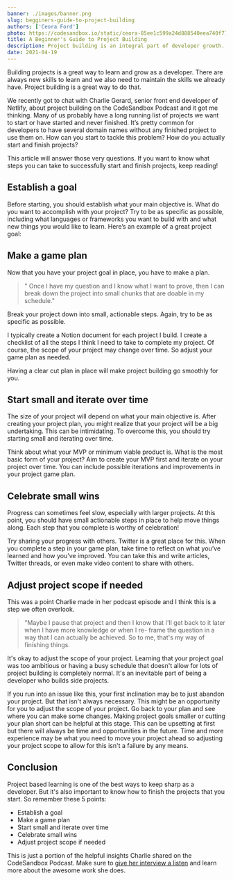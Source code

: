 ```yaml
---
banner: ./images/banner.png
slug: begginers-guide-to-project-building
authors: ['Ceora Ford']
photo: https://codesandbox.io/static/ceora-85ee1c599a24d888540eea740f7747be.jpg
title: A Beginner's Guide to Project Building 
description: Project building is an integral part of developer growth. Learn how to create and finish amazing coding projects in this post. 
date: 2021-04-19
---
```

Building projects is a great way to learn and grow as a developer. There are always new skills to learn and we also need to maintain the skills we already have. Project building is a great way to do that.

We recently got to chat with Charlie Gerard, senior front end developer of Netlify, about project building on the CodeSandbox Podcast and it got me thinking. Many of us probably have a long running list of projects we want to start or have started and never finished. It’s pretty common for developers to have several domain names without any finished project to use them on. How can you start to tackle this problem? How do you actually start and finish projects? 

This article will answer those very questions. If you want to know what steps you can take to successfully start and finish projects, keep reading! 

## Establish a goal

Before starting, you should establish what your main objective is. What do you want to accomplish with your project? Try to be as specific as possible, including what languages or frameworks you want to build with and what new things you would like to learn. Here’s an example of a great project goal: 

## Make a game plan

Now that you have your project goal in place, you have to make a plan. 

> " Once I have my question and I know what I want to prove, then I can break down the project into small chunks that are doable in my schedule."

Break your project down into small, actionable steps. Again, try to be as specific as possible. 

I typically create a Notion document for each project I build. I create a checklist of all the steps I think I need to take to complete my project. Of course, the scope of your project may change over time. So adjust your game plan as needed. 

Having a clear cut plan in place will make project building go smoothly for you. 

## Start small and iterate over time

The size of your project will depend on what your main objective is. After creating your project plan, you might realize that your project will be a big undertaking. This can be intimidating. To overcome this, you should try starting small and iterating over time.

Think about what your MVP or minimum viable product is. What is the most basic form of your project? Aim to create your MVP first and iterate on your project over time. You can include possible iterations and improvements in your project game plan. 

## Celebrate small wins

Progress can sometimes feel slow, especially with larger projects. At this point, you should have small actionable steps in place to help move things along. Each step that you complete is worthy of celebration! 

Try sharing your progress with others. Twitter is a great place for this. When you complete a step in your game plan, take time to reflect on what you’ve learned and how you’ve improved. You can take this and write articles, Twitter threads, or even make video content to share with others. 

## Adjust project scope if needed

This was a point Charlie made in her podcast episode and I think this is a step we often overlook. 

> "Maybe I pause that project and then I know that I'll get back to it later when I have more knowledge or when I re- frame the question in a way that I can actually be achieved. So to me, that's my way of finishing things.

It's okay to adjust the scope of your project. Learning that your project goal was too ambitious or having a busy schedule that doesn't allow for lots of project building is completely normal. It's an inevitable part of being a developer who builds side projects. 

If you run into an issue like this, your first inclination may be to just abandon your project. But that isn't always necessary. This might be an opportunity for you to adjust the scope of your project. Go back to your plan and see where you can make some changes. Making project goals smaller or cutting your plan short can be helpful at this stage. This can be upsetting at first but there will always be time and opportunities in the future. Time and more experience may be what you need to move your project ahead so adjusting your project scope to allow for this isn't a failure by any means.

## Conclusion

Project based learning is one of the best ways to keep sharp as a developer. But it's also important to know how to finish the projects that you start. So remember these 5 points:

- Establish a goal
- Make a game plan
- Start small and iterate over time
- Celebrate small wins
- Adjust project scope if needed

This is just a portion of the helpful insights Charlie shared on the CodeSandbox Podcast. Make sure to [give her interview a listen](https://codesandbox.io/podcasts/codesandbox-podcast/charlie-gerard-netlify) and learn more about the awesome work she does.